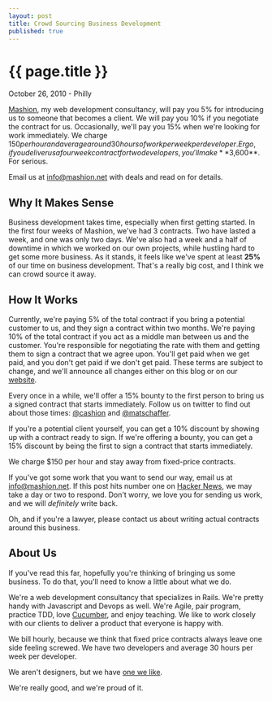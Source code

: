 ```yaml
---
layout: post
title: Crowd Sourcing Business Development
published: true
---
```


# {{ page.title }}

<p class="meta">October 26, 2010 - Philly</p>

[Mashion](http://mashion.net), my web development consultancy, will pay you 5%
for introducing us to someone that becomes a client. We will pay you 10% if you
negotiate the contract for us. Occasionally, we'll pay you 15% when we're
looking for work immediately. We charge $150 per hour and average around
30 hours of work per week per developer. Ergo, if you deliver us a four week
contract for two developers, you'll make **$3,600**. For serious.

Email us at [info@mashion.net](mailto:info@mashion.net) with deals and read on for details.

Why It Makes Sense
------------------

Business development takes time, especially when first getting started. In the
first four weeks of Mashion, we've had 3 contracts. Two have lasted a week, and
one was only two days. We've also had a week and a half of downtime in which we
worked on our own projects, while hustling hard to get some more business. As
it stands, it feels like we've spent at least **25%** of our time on business
development. That's a really big cost, and I think we can crowd source it away.

How It Works
------------

Currently, we're paying 5% of the total contract if you bring a potential
customer to us, and they sign a contract within two months. We're paying 10% of
the total contract if you act as a middle man between us and the customer.
You're responsible for negotiating the rate with them and getting them to sign
a contract that we agree upon. You'll get paid when we get paid, and you don't
get paid if we don't get paid.  These terms are subject to change, and we'll
announce all changes either on this blog or on our
[website](http://mashion.net).

Every once in a while, we'll offer a 15% bounty to the first person to bring us
a signed contract that starts immediately. Follow us on twitter to find out
about those times: [@cashion](http://twitter.com/cashion) and
[@matschaffer](http://twitter.com/matschaffer).

If you're a potential client yourself, you can get a 10% discount by showing up
with a contract ready to sign. If we're offering a bounty, you can get a 15% discount
by being the first to sign a contract that starts immediately.

We charge $150 per hour and stay away from fixed-price contracts.

If you've got some work that you want to send our way, email us at
[info@mashion.net](mailto:info@mashion.net). If this post hits number one on
[Hacker News](http://news.ycombinator.com), we may take a day or two to
respond. Don't worry, we love you for sending us work, and we will *definitely*
write back.

Oh, and if you're a lawyer, please contact us about writing actual contracts
around this business.

About Us
--------

If you've read this far, hopefully you're thinking of bringing us some
business. To do that, you'll need to know a little about what we do.

We're a web development consultancy that specializes in Rails. We're pretty
handy with Javascript and Devops as well. We're Agile, pair program, practice
TDD, love [Cucumber](http://cukes.info), and enjoy teaching. We like to work
closely with our clients to deliver a product that everyone is happy with.

We bill hourly, because we think that fixed price contracts always leave one
side feeling screwed. We have two developers and average 30 hours per week per
developer.

We aren't designers, but we have [one we like](http://thoughtmerchants.com/).

We're really good, and we're proud of it.
